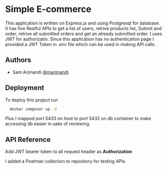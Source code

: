 

# Simple E-commerce

This application is written on Express.js and using Postgresql for database.
It has five Restful APIs to get a list of users, retrive products list, Submit and order, retrive all submitted orders and get an already submitted order.
I uses JWT for authorizatio. Since this application has no authentication page I provided a JWT Token in .env file which can be used in making API calls.
## Authors

- Sam Arjmandi [@marjmandi](https://www.github.com/marjmandi)


## Deployment

To deploy this project run

```bash
  docker composer up -d
```

Plus I mapped port 5433 on host to port 5432 on db container to make accessing db easier in sake of reviewing.
## API Reference
Add JWT bearer token to all request header as **Authorization**

I added a Postman collection to repository for testing APIs.